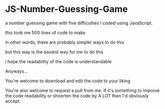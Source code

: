 # JS-Number-Guessing-Game
a number guessing game with five difficulties I coded using JavaScript.

this took me 500 lines of code to make

in other words, there are probably simpler ways to do this

but this way is the easiest way for me to do this

i hope the readability of the code is understandable

Anyways...

You're welcome to download and edit the code to your liking

You're also welcome to request a pull from me. If it's something to improve the code readability or
shoerten the code by A LOT then I'd obviously accept.
